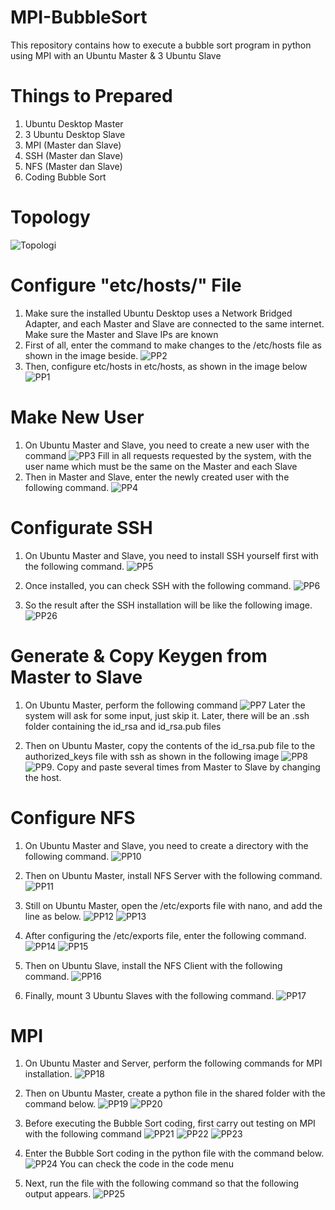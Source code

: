 # MPI-BubbleSort
This repository contains how to execute a bubble sort program in python using MPI with an Ubuntu Master &amp; 3 Ubuntu Slave

# Things to Prepared
1. Ubuntu Desktop Master
2. 3 Ubuntu Desktop Slave
3. MPI (Master dan Slave)
4. SSH (Master dan Slave)
5. NFS (Master dan Slave)
6. Coding Bubble Sort

# Topology
![Topologi](https://github.com/ShinnoHonobu/MPI-BubbleSort/assets/113822318/2815c150-942f-4296-9ba2-86cf108ad343)

# Configure "etc/hosts/" File
1. Make sure the installed Ubuntu Desktop uses a Network Bridged Adapter, and each Master and Slave are connected to the same internet. Make sure the Master and Slave IPs are known
2. First of all, enter the command to make changes to the /etc/hosts file as shown in the image beside.
![PP2](https://github.com/ShinnoHonobu/MPI-BubbleSort/assets/113822318/a36c1bba-c702-4073-88e4-7465712e5122)
3. Then, configure etc/hosts in etc/hosts, as shown in the image below
![PP1](https://github.com/ShinnoHonobu/MPI-BubbleSort/assets/113822318/bd4a688c-fb00-416d-9972-e09af1d6b458)

# Make New User
1. On Ubuntu Master and Slave, you need to create a new user with the command
![PP3](https://github.com/ShinnoHonobu/MPI-BubbleSort/assets/113822318/94cebcd4-5406-4328-b865-d5521ee2dd2f)
Fill in all requests requested by the system, with the user name which must be the same on the Master and each Slave
2. Then in Master and Slave, enter the newly created user with the following command.
![PP4](https://github.com/ShinnoHonobu/MPI-BubbleSort/assets/113822318/1af57950-95c5-417e-bdec-30b7446f21b2)

# Configurate SSH
1. On Ubuntu Master and Slave, you need to install SSH yourself first with the following command.
![PP5](https://github.com/ShinnoHonobu/MPI-BubbleSort/assets/113822318/ed5daa69-03a3-4efc-892f-e2e3408c5c1b)

2. Once installed, you can check SSH with the following command.
![PP6](https://github.com/ShinnoHonobu/MPI-BubbleSort/assets/113822318/86f0191b-ef8a-415c-b7eb-a40e42470feb)

3. So the result after the SSH installation will be like the following image.
![PP26](https://github.com/ShinnoHonobu/MPI-BubbleSort/assets/113822318/6e60cebb-d8aa-42ca-8d46-bfa00491545d)

# Generate & Copy Keygen from Master to Slave
1. On Ubuntu Master, perform the following command
![PP7](https://github.com/ShinnoHonobu/MPI-BubbleSort/assets/113822318/8f127f0a-1566-4549-81e6-8051ef901975)
Later the system will ask for some input, just skip it. Later, there will be an .ssh folder containing the id_rsa and id_rsa.pub files

2. Then on Ubuntu Master, copy the contents of the id_rsa.pub file to the authorized_keys file with ssh as shown in the following image
![PP8](https://github.com/ShinnoHonobu/MPI-BubbleSort/assets/113822318/a4a5e610-2ffd-484d-991b-9800949ab755)
![PP9](https://github.com/ShinnoHonobu/MPI-BubbleSort/assets/113822318/16ea1ac9-fd38-4cf4-b44e-2a5c666b62a5). Copy and paste several times from Master to Slave by changing the host.

# Configure NFS
1. On Ubuntu Master and Slave, you need to create a directory with the following command.
![PP10](https://github.com/ShinnoHonobu/MPI-BubbleSort/assets/113822318/4c1f490f-2c10-479d-8db5-1485d34a0562)

2. Then on Ubuntu Master, install NFS Server with the following command.
![PP11](https://github.com/ShinnoHonobu/MPI-BubbleSort/assets/113822318/001572bb-23db-4240-87d4-695cb5a93de9)

3. Still on Ubuntu Master, open the /etc/exports file with nano, and add the line as below.
![PP12](https://github.com/ShinnoHonobu/MPI-BubbleSort/assets/113822318/1dab408e-f89a-4a64-9f44-0c72fe8f2c7a)
![PP13](https://github.com/ShinnoHonobu/MPI-BubbleSort/assets/113822318/cfd9af8f-4bac-4be4-a87d-d5cb5165ddd6)

4. After configuring the /etc/exports file, enter the following command.
![PP14](https://github.com/ShinnoHonobu/MPI-BubbleSort/assets/113822318/bbf836c9-0043-4823-8e10-925854c529d6)
![PP15](https://github.com/ShinnoHonobu/MPI-BubbleSort/assets/113822318/f4bbe1a3-f059-4fac-90ee-89c9671fc7b4)

5. Then on Ubuntu Slave, install the NFS Client with the following command.
![PP16](https://github.com/ShinnoHonobu/MPI-BubbleSort/assets/113822318/c7f78be1-aca5-4db7-b74a-65238f96124d)

6. Finally, mount 3 Ubuntu Slaves with the following command.
![PP17](https://github.com/ShinnoHonobu/MPI-BubbleSort/assets/113822318/fcfb1855-2bd0-4e71-910a-b5714bde6388)

# MPI
1. On Ubuntu Master and Server, perform the following commands for MPI installation.
![PP18](https://github.com/ShinnoHonobu/MPI-BubbleSort/assets/113822318/59f02175-3818-434c-a440-d804f7d458ba)

2. Then on Ubuntu Master, create a python file in the shared folder with the command below.
![PP19](https://github.com/ShinnoHonobu/MPI-BubbleSort/assets/113822318/af49d13e-4056-4844-bc98-5c41123e9c0f)
![PP20](https://github.com/ShinnoHonobu/MPI-BubbleSort/assets/113822318/59ab5a88-98de-42e4-897d-b7776827197c)

3. Before executing the Bubble Sort coding, first carry out testing on MPI with the following command
![PP21](https://github.com/ShinnoHonobu/MPI-BubbleSort/assets/113822318/9f3ea032-895d-48a2-bbec-46965f3d4e82)
![PP22](https://github.com/ShinnoHonobu/MPI-BubbleSort/assets/113822318/6fab69f1-497a-4fb8-98e4-98722aba7bba)
![PP23](https://github.com/ShinnoHonobu/MPI-BubbleSort/assets/113822318/46710b3b-bb83-451b-af76-50a51a029c5e)

4. Enter the Bubble Sort coding in the python file with the command below.
![PP24](https://github.com/ShinnoHonobu/MPI-BubbleSort/assets/113822318/3b9f1a9c-0652-479a-8ee3-0dccddde6a59)
You can check the code in the code menu

5. Next, run the file with the following command so that the following output appears.
![PP25](https://github.com/ShinnoHonobu/MPI-BubbleSort/assets/113822318/98398bb3-9977-4720-87d4-476025b9f048)
